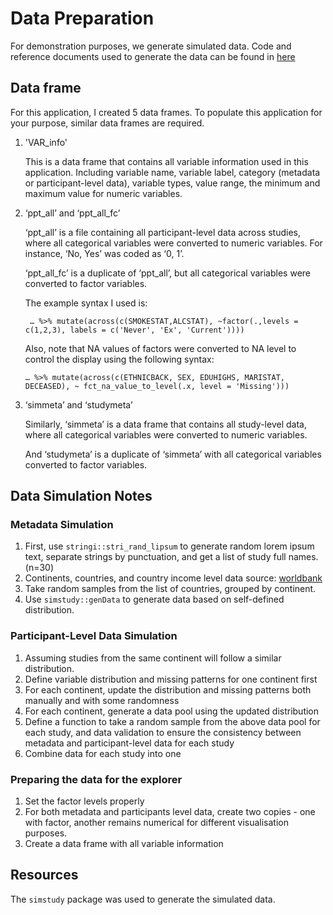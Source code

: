 # Data Preparation
For demonstration purposes, we generate simulated data.
Code and reference documents used to generate the data can be found in [here](/dataprep/)

## Data frame
For this application, I created 5 data frames. To populate this application for your purpose, similar data frames are required.

1.	'VAR_info'

  	This is a data frame that contains all variable information used in this application. Including variable name, variable label, category (metadata or participant-level data),  variable types,  value range, the minimum and maximum value for numeric variables.
2.	‘ppt_all’ and ‘ppt_all_fc’

    ‘ppt_all’ is a file containing all participant-level data across studies, where all categorical variables were converted to numeric variables. For instance, ‘No, Yes’ was coded as ‘0, 1’.

    ‘ppt_all_fc’ is a duplicate of ‘ppt_all’, but all categorical variables were converted to factor variables.

  	The example syntax I used is:
  	```
     … %>% mutate(across(c(SMOKESTAT,ALCSTAT), ~factor(.,levels = c(1,2,3), labels = c('Never', 'Ex', 'Current'))))
    ```

    Also, note that NA values of factors were converted to NA level to control the display using the following syntax:
  	```
    … %>% mutate(across(c(ETHNICBACK, SEX, EDUHIGHS, MARISTAT, DECEASED), ~ fct_na_value_to_level(.x, level = 'Missing')))
    ```

3.	‘simmeta’ and ‘studymeta’
   
    Similarly, ‘simmeta’ is a data frame that contains all study-level data, where all categorical variables were converted to numeric variables.
  	
    And ‘studymeta’ is a duplicate of ‘simmeta’ with all categorical variables converted to factor variables.

## Data Simulation Notes

### Metadata Simulation
1. First, use `stringi::stri_rand_lipsum` to generate random lorem ipsum text, separate strings by punctuation, and get a list of study full names. (n=30)
2. Continents, countries, and country income level data source: [worldbank](https://datatopics.worldbank.org/world-development-indicators/the-world-by-income-and-region.html)
3. Take random samples from the list of countries, grouped by continent.
4. Use `simstudy::genData` to generate data based on self-defined distribution.

### Participant-Level Data Simulation
1. Assuming studies from the same continent will follow a similar distribution.
2. Define variable distribution and missing patterns for one continent first
3. For each continent, update the distribution and missing patterns both manually and with some randomness
4. For each continent, generate a data pool using the updated distribution
5. Define a function to take a random sample from the above data pool for each study, and data validation to ensure the consistency between metadata and participant-level data for each study
6. Combine data for each study into one

### Preparing the data for the explorer
1. Set the factor levels properly
2. For both metadata and participants level data, create two copies - one with factor, another remains numerical for different visualisation purposes.
3. Create a data frame with all variable information

## Resources
The `simstudy` package was used to generate the simulated data.


